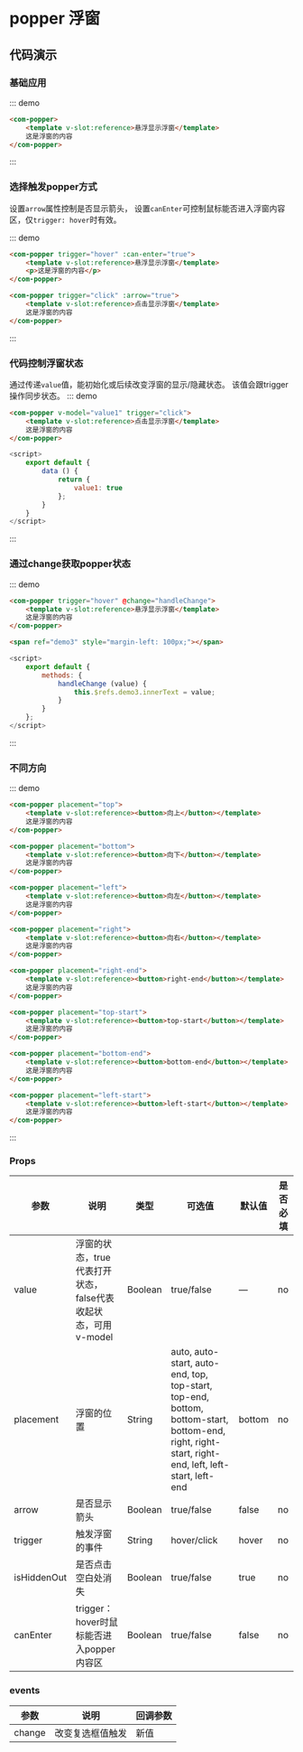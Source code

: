 # popper 浮窗

## 代码演示

<script>
    export default {
        data () {
            return {
                value1: true
            };
        },
        methods: {
            handleChange (value) {
                this.$refs.demo3.innerText = value;
            }
        }
    }
</script>

### 基础应用
::: demo
```html
<com-popper>
    <template v-slot:reference>悬浮显示浮窗</template>
    这是浮窗的内容
</com-popper>
```
:::

### 选择触发popper方式
设置`arrow`属性控制是否显示箭头， 设置`canEnter`可控制鼠标能否进入浮窗内容区，仅`trigger: hover`时有效。

<style>
    .com-popper + .com-popper {
        margin-left: 16px;
    }
</style>

::: demo
```html
<com-popper trigger="hover" :can-enter="true">
    <template v-slot:reference>悬浮显示浮窗</template>
    <p>这是浮窗的内容</p>
</com-popper>

<com-popper trigger="click" :arrow="true">
    <template v-slot:reference>点击显示浮窗</template>
    这是浮窗的内容
</com-popper>
```
:::

### 代码控制浮窗状态
通过传递`value`值，能初始化或后续改变浮窗的显示/隐藏状态。 该值会跟trigger操作同步状态。
::: demo
```html
<com-popper v-model="value1" trigger="click">
    <template v-slot:reference>点击显示浮窗</template>
    这是浮窗的内容
</com-popper>
```
```js
<script>
    export default {
        data () {
            return {
                value1: true
            };
        }
    }
</script>
```
:::

### 通过change获取popper状态

::: demo
```html
<com-popper trigger="hover" @change="handleChange">
    <template v-slot:reference>悬浮显示浮窗</template>
    这是浮窗的内容
</com-popper>

<span ref="demo3" style="margin-left: 100px;"></span>
```
```js
<script>
    export default {
        methods: {
            handleChange (value) {
                this.$refs.demo3.innerText = value;
            }
        }
    };
</script>
```
:::

### 不同方向
::: demo
```html
<com-popper placement="top">
    <template v-slot:reference><button>向上</button></template>
    这是浮窗的内容
</com-popper>

<com-popper placement="bottom">
    <template v-slot:reference><button>向下</button></template>
    这是浮窗的内容
</com-popper>

<com-popper placement="left">
    <template v-slot:reference><button>向左</button></template>
    这是浮窗的内容
</com-popper>

<com-popper placement="right">
    <template v-slot:reference><button>向右</button></template>
    这是浮窗的内容
</com-popper>

<com-popper placement="right-end">
    <template v-slot:reference><button>right-end</button></template>
    这是浮窗的内容
</com-popper>

<com-popper placement="top-start">
    <template v-slot:reference><button>top-start</button></template>
    这是浮窗的内容
</com-popper>

<com-popper placement="bottom-end">
    <template v-slot:reference><button>bottom-end</button></template>
    这是浮窗的内容
</com-popper>

<com-popper placement="left-start">
    <template v-slot:reference><button>left-start</button></template>
    这是浮窗的内容
</com-popper>
```
:::

### Props

| 参数 | 说明 | 类型 | 可选值 | 默认值 | 是否必填 |
| ---- | -------------- | ------ |------- | -------- | --- |
| value | 浮窗的状态，true代表打开状态，false代表收起状态，可用v-model | Boolean | true/false | — | no |
| placement | 浮窗的位置 | String | auto, auto-start, auto-end, top, top-start, top-end, bottom, bottom-start, bottom-end, right, right-start, right-end, left,  left-start, left-end | bottom | no |
| arrow | 是否显示箭头 | Boolean | true/false | false | no |
| trigger | 触发浮窗的事件 | String | hover/click | hover | no |
| isHiddenOut | 是否点击空白处消失 | Boolean | true/false | true | no |
| canEnter | trigger：hover时鼠标能否进入popper内容区 | Boolean | true/false | false | no |

### events
| 参数 | 说明 | 回调参数 |
| ---- | -------------- | ------ |
| change | 改变复选框值触发 | 新值 |